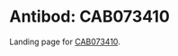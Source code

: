 # Antibod: CAB073410


    


Landing page for [CAB073410](http://www.proteinatlas.org/search/CAB073410).
